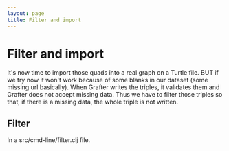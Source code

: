 ```yaml
---
layout: page
title: Filter and import
---
```

# Filter and import

It's now time to import those quads into a real graph on a Turtle file. BUT if we try now it won't work because of some blanks in our dataset (some missing url basically). When Grafter writes the triples, it validates them and Grafter does not accept missing data. Thus we have to filter those triples so that, if there is a missing data, the whole triple is not written.

## Filter

In a src/cmd-line/filter.clj file.

